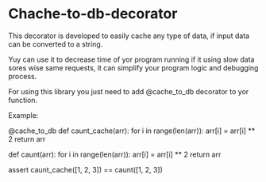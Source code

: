 # Chache-to-db-decorator
This decorator is developed to easily cache any type of data, if input data can be converted to a string.

Yuy can use it to decrease time of yor program running if it using slow data sores wise same requests,
it can simplify your program logic and debugging process.

For using this library you just need to add @cache_to_db decorator to yor function.

Example:

@cache_to_db
def caunt_cache(arr):
    for i in range(len(arr)):
        arr[i] = arr[i] ** 2
    return arr

def caunt(arr):
    for i in range(len(arr)):
        arr[i] = arr[i] ** 2
    return arr

assert caunt_cache([1, 2, 3]) == caunt([1, 2, 3])
